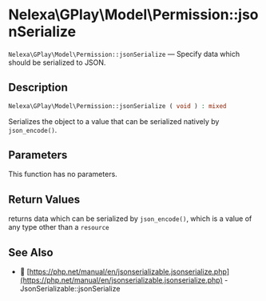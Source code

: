 # Nelexa\GPlay\Model\Permission::jsonSerialize
`Nelexa\GPlay\Model\Permission::jsonSerialize` — Specify data which should be serialized to JSON.

## Description
```php
Nelexa\GPlay\Model\Permission::jsonSerialize ( void ) : mixed
```
Serializes the object to a value that can be serialized natively by `json_encode()`.

## Parameters
This function has no parameters.

## Return Values
returns data which can be serialized by `json_encode()`,
which is a value of any type other than a `resource`

## See Also
* :link: [https://php.net/manual/en/jsonserializable.jsonserialize.php](https://php.net/manual/en/jsonserializable.jsonserialize.php) - JsonSerializable::jsonSerialize
